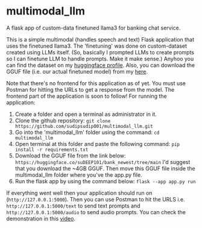 # multimodal_llm
A flask app of custom-data finetuned llama3 for banking chat service.

This is a simple multimodal (handles speech and text) Flask application that uses the finetuned llama3. The 'finetuning' was done on custom-dataset created using LLMs itself. (So, basically I prompted LLMs to create prompts so I can finetune LLM to handle prompts. Make it make sense.) Anyhoo you can find the dataset on my [huggingface profile](https://huggingface.co/datasets/suDEEP101/extended_bank/tree/main). Also, you can download the GGUF file (i.e. our actual finetuned model) from my [here](https://huggingface.co/suDEEP101/refined_dataset_model/tree/main).

Note that there's no frontend for this application as of yet. You must use Postman for hitting the URLs to get a response from the model. The frontend part of the application is soon to follow! For running the application:

1. Create a folder and open a terminal as administrator in it.
2. Clone the github repository:
`git clone https://github.com/sudipsudip001/multimodal_llm.git`
3. Go into the 'multimodal_llm' folder using the command:
`cd multimodal_llm`
4. Open terminal at this folder and paste the following command:
`pip install -r requirements.txt`
5. Download the GGUF file from the link below:
`https://huggingface.co/suDEEP101/bank_newest/tree/main`
I'd suggest that you download the ~4GB GGUF. Then move this GGUF file inside the multimodal_llm folder where you've the app.py file.
6. Run the flask app by using the command below:
`flask --app app.py run`

If everything went well then your application should run on (`http://127.0.0.1:5000`). Then you can use Postman to hit the URLS i.e. `http://127.0.0.1:5000/text` to send text prompts and `http://127.0.0.1:5000/audio` to send audio prompts. You can check the demonstration in this [video](https://youtu.be/K5G9MxUSJqg).
